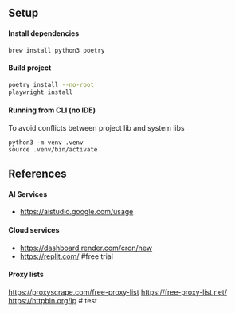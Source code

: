 ## Setup

#### Install dependencies
```
brew install python3 poetry
```

#### Build project
```bash
poetry install --no-root
playwright install
```

#### Running from CLI (no IDE)
To avoid conflicts between project lib and system libs
```
python3 -m venv .venv
source .venv/bin/activate
```

## References

#### AI Services
- https://aistudio.google.com/usage

#### Cloud services
- https://dashboard.render.com/cron/new
- https://replit.com/ #free trial

#### Proxy lists
https://proxyscrape.com/free-proxy-list
https://free-proxy-list.net/
https://httpbin.org/ip # test
